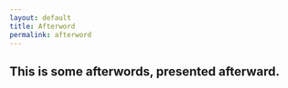 ```yaml
---
layout: default
title: Afterword
permalink: afterword
---
```

<!-- Add an essay or interpretive material below this line,
using HTML or markdown.  Do not modify this file above this line -->
## This is some afterwords, presented afterward.

